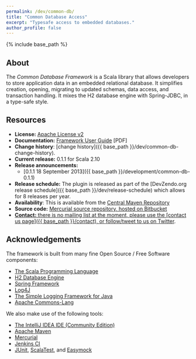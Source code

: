 ```yaml
---
permalink: /dev/common-db/
title: "Common Database Access"
excerpt: "Typesafe access to embedded databases."
author_profile: false
---
```


{% include base_path %}

## About
The <em>Common Database Framework</em> is a Scala library that allows developers to store application data in an embedded relational database. 
It simplifies creation, opening, migrating to updated schemas, data access, and transaction handling. 
It mixes the H2 database engine with Spring-JDBC, in a type-safe style.



## Resources

* **License:** <a href="http://www.apache.org/licenses/LICENSE-2.0.html">Apache License v2</a>
* **Documentation:** <a href="https://devzendo@bitbucket.org/devzendo/common-db/raw/4c4121f4c10044b6dc8b46a1e34275f2157d1472/docs/Framework%20user%20guide%200.1.1.pdf">Framework User Guide</a> \[PDF\]
* **Change history**: [change history]({{ base_path }}/dev/common-db-change-history).
* **Current release:** 0.1.1 for Scala 2.10
* **Release announcements:**
  * [0.1.1 18 September 2013]({{ base_path }}/development/common-db-0.1.1)
* **Release schedule:** The plugin is released as part of the [DevZendo.org release schedule]({{ base_path }}/dev/release-schedule) which allows for 8 releases per year.
* **Availability**: This is available from the <a href="http://search.maven.org/#browse%7C-125156780">Central Maven Repository</a>
* **Source code:** <a href="https://devzendo@bitbucket.org/devzendo/commondb">Mercurial source repository, hosted on Bitbucket
* **Contact:** there is no mailing list at the moment, please use the [contact us page]({{ base_path }}/contact), or <a href="http://twitter.com/devzendo">follow/tweet to us on Twitter</a>.


## Acknowledgements

The framework is built from many fine Open Source / Free Software components:

* [The Scala Programming Language](http://www.scala-lang.org/)
* [H2 Database Engine](http://www.h2database.com/)
* [Spring Framework](http://www.springsource.org/documentation)
* [Log4J](http://logging.apache.org/log4j/)
* [The Simple Logging Framework for Java](http://www.slf4j.org/)
* [Apache Commons-Lang](http://commons.apache.org/lang/)

We also make use of the following tools:

* [The IntelliJ IDEA IDE (Community Edition)](http://www.jetbrains.com/idea/)
* [Apache Maven](http://maven.apache.org/)
* [Mercurial](http://mercurial.selenic.com/)
* [Jenkins CI](https://jenkins.io/)
* [JUnit](http://www.junit.org/), [ScalaTest](http://scalatest.org), and [Easymock](http://easymock.org/)

<script type="text/javascript" src="http://www.ohloh.net/p/603200/widgets/project_basic_stats.js"></script>

